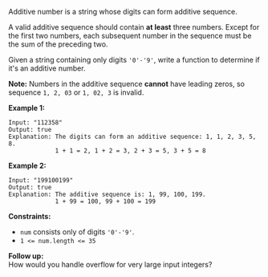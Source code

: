 Additive number is a string whose digits can form additive sequence.

A valid additive sequence should contain **at least** three numbers. Except
for the first two numbers, each subsequent number in the sequence must be the
sum of the preceding two.

Given a string containing only digits `'0'-'9'`, write a function to determine
if it's an additive number.

**Note:** Numbers in the additive sequence **cannot** have leading zeros, so
sequence `1, 2, 03` or `1, 02, 3` is invalid.



**Example 1:**

    
    
    Input: "112358"
    Output: true
    Explanation: The digits can form an additive sequence: 1, 1, 2, 3, 5, 8. 
                 1 + 1 = 2, 1 + 2 = 3, 2 + 3 = 5, 3 + 5 = 8
    

**Example 2:**

    
    
    Input: "199100199"
    Output: true
    Explanation: The additive sequence is: 1, 99, 100, 199. 
                 1 + 99 = 100, 99 + 100 = 199
    



**Constraints:**

  * `num` consists only of digits `'0'-'9'`.
  * `1 <= num.length <= 35`

**Follow up:**  
How would you handle overflow for very large input integers?


